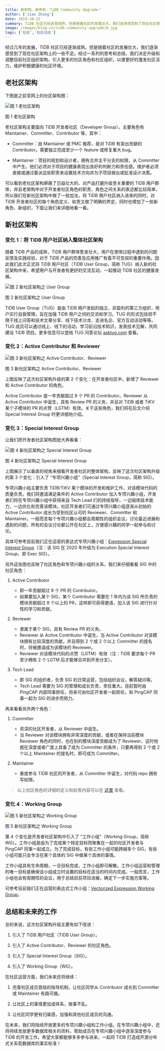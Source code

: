 ```yaml
---
title: 新架构、新角色：TiDB Community Upgrade！
author: ['Jian Zhang']
date: 2019-10-22
summary: TiDB 社区已经逐渐成熟，但是随着社区的发展壮大，我们逐渐感受到了现在社区架构上的一些不足。经过一系列的思考和总结，我们决定升级和调整目前社区组织架构，引入更多的社区角色和社区组织，以便更好的激发社区活力，维护积极健康的社区环境。
image: /images/blog-cn/tidb-community-upgrade/6.jpg
tags: ['社区','社区动态']
---
```


经过几年的发展，TiDB 社区已经逐渐成熟，但是随着社区的发展壮大，我们逐渐感受到了现在社区架构上的一些不足。经过一系列的思考和总结，我们决定升级和调整目前社区组织架构，引入更多的社区角色和社区组织，以便更好的激发社区活力，维护积极健康的社区环境。

## 老社区架构

下图是之前官网上的社区架构图：

![图 1 老社区架构](https://download.pingcap.com/images/blog/tidb-community-upgrade/1.png)

<div class="caption-center">图 1 老社区架构</div>

老社区架构主要面向 TiDB 开发者社区（Developer Group），主要角色有 Maintainer、Committer、Contributor 等，其中：

* Committer：由 Maintainer 或 PMC 推荐，是对 TiDB 有突出贡献的 Contributor。需要独立完成至少一个 feature 或修复重大 bug。

* Maintainer：项目的规划和设计者，拥有合并主干分支的权限，从 Committer 中产生。他们必须对子项目的健康表现出良好的判断力和责任感。维护者必须直接或通过委派这些职责来设置技术方向并为子项目做出或批准设计决策。

可以看到老社区架构屏蔽了日益壮大的、对产品打磨升级至关重要的 TiDB 用户群体，并且老架构中对于开发者社区角色的职责、角色之间关系的表述都比较简单，所以我们在新社区架构中做了一些加法，将 TiDB 用户社区纳入进来的同时，对 TiDB 开发者社区的每个角色定义、权责又做了明确的界定，同时也增加了一些新角色、新组织，下面让我们来详细地看一看。

## 新社区架构

### 变化 1：将 TiDB 用户社区纳入整体社区架构

随着 TiDB 产品的成熟，TiDB 用户群体愈发壮大，用户在使用过程中遇到的问题反馈及实践经验，对于 TiDB 产品的完善及应用推广有着不可忽视的重要作用。因此我们此次正式将 TiDB 用户社区（TiDB User Group，简称 TUG）纳入新的社区架构中来，希望用户与开发者有更好的交流互动，一起推动 TiDB 社区的健康发展。

![图 2 新社区架构之 User Group](https://download.pingcap.com/images/blog/tidb-community-upgrade/2.png)

<div class="caption-center">图 2 新社区架构之 User Group</div>

TiDB User Group（TUG）是由 TiDB 用户发起的独立、非盈利的第三方组织，用户实行自我管理，旨在加强 TiDB 用户之间的交流和学习。TUG 的形式包括但不限于线上问答和技术文章分享、线下技术沙龙、走进名企、官方互动活动等等。TUG 成员可以通过线上、线下的活动，学习前沿技术知识，发表技术见解，共同建设 TiDB 项目。更多信息可以登陆 TUG 问答论坛 [asktug.com](https://asktug.com) 查看。

### 变化 2：Active Contributor 和 Reviewer

![图 3 新社区架构之 Active Contributor、Reviewer](https://download.pingcap.com/images/blog/tidb-community-upgrade/3.png)

<div class="caption-center">图 3 新社区架构之 Active Contributor、Reviewer</div>

上图反映了这次社区架构升级的第 2 个变化：在开发者社区中，新增了 Reviewer 和 Active Contributor 的角色。

Active Contributor 是一年贡献超过 8 个 PR 的 Contributor。Reviewer 从 Active Contributor 中诞生，具有 Review PR 的义务，并且对 TiDB 或者 TiKV 某个子模块的 PR 的点赞（LGTM）有效。关于这些角色，我们将在后文介绍 Special Interest Group 时更详细地介绍。

### 变化 3：Special Interest Group

让我们把开发者社区架构图放大再看看：

![图 4 新社区架构之 Special Interest Group](https://download.pingcap.com/images/blog/tidb-community-upgrade/4.png)

<div class="caption-center">图 4 新社区架构之 Special Interest Group</div>

上图展示了以垂直的视角来细看开发者社区的整体架构，反映了这次社区架构升级的第 3 个变化：引入了 “专项兴趣小组”（Special Interest Group，简称 SIG）。

专项兴趣小组主要负责 TiDB/TiKV 某个模块的开发和维护工作，对该模块代码的质量负责。我们将邀请满足条件的 Active Contributor 加入专项兴趣小组，开发者们将在专项兴趣小组中获得来自 Tech Lead 们的持续指导，一边锻炼技术能力，一边优化和完善该模块。社区开发者们可通过专项兴趣小组逐渐从初始的 Active Contributor 成长为受到社区认可的 Reviewer、Committer 和 Maintainer。一般而言每个专项兴趣小组都会周期性的组织会议，讨论最近进展和遇到的问题，所有的会议讨论都公开在社区上，方便感兴趣的同学一起参与和讨论。

具体可参考目前我们正在运营的表达式专项兴趣小组：[Expression Special Interest Group](https://github.com/pingcap/community/tree/master/special-interest-groups/sig-exec)（注：该 SIG 在 2020 年升级为 Execution Special Interest Group，即 Exec SIG）。

另外这张图也反映了社区角色和专项兴趣小组的关系，我们来仔细看看 SIG 中的社区角色：

1.  Active Contributor
    + 即一年贡献超过 8 个 PR 的 Contributor。
    + 如果要加入某个 SIG，某个 Contributor 需要在 1 年内为该 SIG 所负责的模块贡献超过 8 个以上的 PR，这样即可获得邀请，加入该 SIG 进行针对性的学习和贡献。

2.  Reviewer
    + 隶属于某个 SIG，具有 Review PR 的义务。
    + Reviewer 从 Active Contributor 中诞生，当 Active Contributor 对该模块拥有比较深度的贡献，并且得到 2 个或 2 个以上 Committer 的提名时，将被邀请成为该模块的 Reviewer。
    + Reviewer 对该模块代码的点赞（LGTM）有效（注：TiDB 要求每个 PR 至少拥有 2 个 LGTM 后才能够合并到开发分支）。

3.  Tech Lead
    + 即 SIG 的组织者，负责 SIG 的日常运营，包括组织会议，解答疑问等。
    + Tech Lead 需要为 SIG 的管理和成长负责，责任重大。目前暂时由 PingCAP 内部同事担任，将来可由社区开发者一起担任，和 PingCAP 同事一起为 SIG 的进步而努力。

再来看看另外两个角色：

1. Committer
    + 资深的社区开发者，从 Reviewer 中诞生。
    + 当 Reviewer 对该模块拥有非常深度的贡献，或者在保持当前模块 Reviewer 角色的同时，也在别的模块深度贡献成为了 Reviewer，这时他就在深度或者广度上具备了成为 Committer 的条件，只要再得到 2 个或 2 个以上 Maintainer 的提名时，即可成为 Committer。

2. Maintainer
    + 重度参与 TiDB 社区的开发者，从 Committer 中诞生，对代码 repo 拥有写权限。

>以上社区角色的详细的定义和权责内容可以在 [这里](https://pingcap.com/community-cn/developer-group/) 查看。

### 变化 4：Working Group


![图 5 新社区架构之 Working Group](https://download.pingcap.com/images/blog/tidb-community-upgrade/5.png)

<div class="caption-center">图 5 新社区架构之 Working Group</div>

第 4 个变化是开发者社区架构中引入了 “工作小组”（Working Group，简称 WG）。工作小组是由为了完成某个特定目标而聚集在一起的社区开发者与 PingCAP 同事一起成立。为了完成目标，有些工作小组可能跨越多个 SIG，有些小组可能只会专注在某个具体的 SIG 中做某个具体的事情。

工作小组具有生命周期，一旦目标完成，工作小组即可解散。工作小组运营和管理的唯一目标是确保该小组成立时设置的目标在适当的时间内完成。一般而言，工作小组也会有周期性的会议，用于总结目前项目进展，确定下一步实施方案等。

可参考目前我们正在运营的表达式工作小组：[Vectorized Expression Working Group](https://github.com/pingcap/community/blob/master/working-groups/wg-vec-expr.md)。

## 总结和未来的工作

总的来说，这次社区架构升级主要有如下改进：

1. 引入了 TiDB 用户社区（TiDB User Group）。

2. 引入了 Active Contributor、Reviewer 的社区角色。

3. 引入了 Special Interest Group（SIG）。

4. 引入了 Working Group（WG）。

在社区运营方面，我们未来还将继续：

1. 完善社区成员晋级的指导机制，让社区同学从 Contributor 成长到 Committer 或 Maintainer 有路可循。

2. 让社区上的事情更加成体系，做事不乱。

3. 让社区同学更有归属感，加强和其他社区成员的沟通。

在未来，我们将陆续开放更多的专项兴趣小组和工作小组。在专项兴趣小组中，还将持续发放更多数据库相关的资料，帮助成员在专项兴趣小组中逐渐深度参与 TiDB 的开发工作。希望大家都能够多多参与进来，一起将 TiDB 打造成开源分布式关系型数据库的事实标准！
